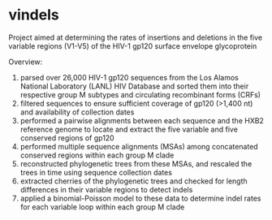 # vindels
Project aimed at determining the rates of insertions and deletions in the five variable regions (V1-V5) of the HIV-1 gp120 surface envelope glycoprotein 

Overview:
1) parsed over 26,000 HIV-1 gp120 sequences from the Los Alamos National Laboratory (LANL) HIV Database and sorted them into their respective group M subtypes and circulating recombinant forms (CRFs)
2) filtered sequences to ensure sufficient coverage of gp120 (>1,400 nt) and availability of collection dates
3) performed a pairwise alignments between each sequence and the HXB2 reference genome to locate and extract the five variable and five conserved regions of gp120
4) performed multiple sequence alignments (MSAs) among concatenated conserved regions within each group M clade 
5) reconstructed phylogenetic trees from these MSAs, and rescaled the trees in time using sequence collection dates
6) extracted cherries of the phylogenetic trees and checked for length differences in their variable regions to detect indels
7) applied a binomial-Poisson model to these data to determine indel rates for each variable loop within each group M clade




